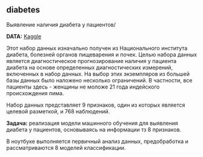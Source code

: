 ## diabetes
Выявление наличия диабета у пациентов/

**DATA:** [Kaggle](https://www.kaggle.com/datasets/shantanudhakadd/diabetes-dataset-for-beginners)

Этот набор данных изначально получен из Национального института диабета, болезней органов пищеварения и почек. Целью набора данных является диагностическое прогнозирование наличия у пациента диабета на основе определенных диагностических измерений, включенных в набор данных. На выбор этих экземпляров из большей базы данных было наложено несколько ограничений. В частности, все пациенты здесь - женщины не моложе 21 года индейского происхождения пима.

Набор данных представляет 9 признаков, один из которых является целевой разметкой, и 768 наблюдений.

**Задача:** реализация модели машинного обучения для выявления диабета у пациентов, основываясь на информации тз 8 признаков.

В ноутбуке выполняется первичный анализ данных, предобработка и рассматриваются 8 моделей классификации.
